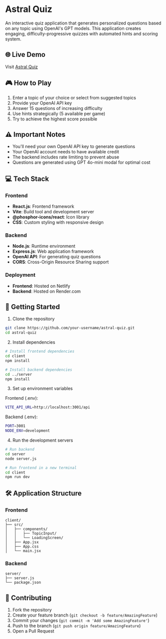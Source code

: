 # Astral Quiz
An interactive quiz application that generates personalized questions based on any topic using OpenAI's GPT models. This application creates engaging, difficulty-progressive quizzes with automated hints and scoring system.

## 🌐 Live Demo
Visit [Astral Quiz](https://astral-quiz.netlify.app)

## 🎮 How to Play

1. Enter a topic of your choice or select from suggested topics
2. Provide your OpenAI API key
3. Answer 15 questions of increasing difficulty
4. Use hints strategically (5 available per game)
5. Try to achieve the highest score possible
   

## ⚠️ Important Notes

- You'll need your own OpenAI API key to generate questions
- Your OpenAI account needs to have available credit
- The backend includes rate limiting to prevent abuse
- Questions are generated using GPT 4o-mini modal for optimal cost



## 💻 Tech Stack
### Frontend
- **React.js**: Frontend framework
- **Vite**: Build tool and development server
- **@phosphor-icons/react**: Icon library
- **CSS**: Custom styling with responsive design

### Backend
- **Node.js**: Runtime environment
- **Express.js**: Web application framework
- **OpenAI API**: For generating quiz questions
- **CORS**: Cross-Origin Resource Sharing support

### Deployment
- **Frontend**: Hosted on Netlify
- **Backend**: Hosted on Render.com

## 🚀 Getting Started

1. Clone the repository
```bash
git clone https://github.com/your-username/astral-quiz.git
cd astral-quiz
```

2. Install dependencies
```bash
# Install frontend dependencies
cd client
npm install

# Install backend dependencies
cd ../server
npm install
```

3. Set up environment variables

Frontend (.env):
```bash
VITE_API_URL=http://localhost:3001/api
```

Backend (.env):
```bash
PORT=3001
NODE_ENV=development
```

4. Run the development servers
```bash
# Run backend
cd server
node server.js

# Run frontend in a new terminal
cd client
npm run dev
```



## 🛠️ Application Structure

### Frontend
```
client/
├── src/
│   ├── components/
│   │   ├── TopicInput/
│   │   └── LoadingScreen/
│   ├── App.jsx
│   ├── App.css
│   └── main.jsx
```

### Backend
```
server/
├── server.js
└── package.json
```





## 🤝 Contributing

1. Fork the repository
2. Create your feature branch (`git checkout -b feature/AmazingFeature`)
3. Commit your changes (`git commit -m 'Add some AmazingFeature'`)
4. Push to the branch (`git push origin feature/AmazingFeature`)
5. Open a Pull Request
